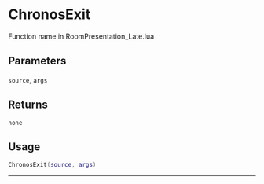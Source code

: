 # ChronosExit
Function name in RoomPresentation_Late.lua
## Parameters
`source`, `args`
## Returns
`none`
## Usage
```lua
ChronosExit(source, args)
```
---
